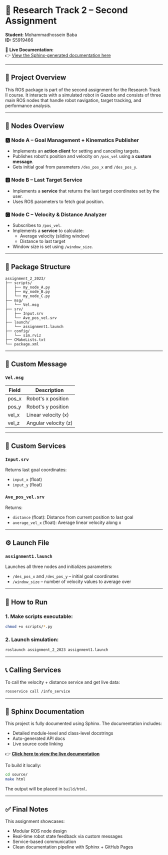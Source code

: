# 📘 Research Track 2 – Second Assignment
**Student:** Mohammadhossein Baba  
**ID:** S5919466

📄 **Live Documentation:**  
👉 [View the Sphinx-generated documentation here](https://mohammadhoseinbaba.github.io/ResearchTrack2/)

---

## 🧠 Project Overview

This ROS package is part of the second assignment for the Research Track II course. It interacts with a simulated robot in Gazebo and consists of three main ROS nodes that handle robot navigation, target tracking, and performance analysis.

---

## 🚀 Nodes Overview

### 🅰️ Node A – Goal Management + Kinematics Publisher
- Implements an **action client** for setting and canceling targets.
- Publishes robot's position and velocity on `/pos_vel` using a **custom message**.
- Gets initial goal from parameters `/des_pos_x` and `/des_pos_y`.

### 🅱️ Node B – Last Target Service
- Implements a **service** that returns the last target coordinates set by the user.
- Uses ROS parameters to fetch goal position.

### 🅲 Node C – Velocity & Distance Analyzer
- Subscribes to `/pos_vel`.
- Implements a **service** to calculate:
  - Average velocity (sliding window)
  - Distance to last target
- Window size is set using `/window_size`.

---

## 📂 Package Structure

```
assignment_2_2023/
├── scripts/
│   ├── my_node_A.py
│   ├── my_node_B.py
│   └── my_node_C.py
├── msg/
│   └── Vel.msg
├── srv/
│   ├── Input.srv
│   └── Ave_pos_vel.srv
├── launch/
│   └── assignment1.launch
├── config/
│   └── sim.rviz
├── CMakeLists.txt
└── package.xml
```

---

## 📡 Custom Message

### `Vel.msg`
| Field  | Description             |
|--------|-------------------------|
| pos_x  | Robot's x position      |
| pos_y  | Robot's y position      |
| vel_x  | Linear velocity (x)     |
| vel_z  | Angular velocity (z)    |

---

## 🔁 Custom Services

### `Input.srv`
Returns last goal coordinates:
- `input_x` (float)
- `input_y` (float)

### `Ave_pos_vel.srv`
Returns:
- `distance` (float): Distance from current position to last goal
- `average_vel_x` (float): Average linear velocity along x

---

## ⚙️ Launch File

### `assignment1.launch`
Launches all three nodes and initializes parameters:
- `/des_pos_x` and `/des_pos_y` – initial goal coordinates
- `/window_size` – number of velocity values to average over

---

## 🧪 How to Run

### 1. Make scripts executable:
```bash
chmod +x scripts/*.py
```

### 2. Launch simulation:
```bash
roslaunch assignment_2_2023 assignment1.launch
```

---

## 📞 Calling Services

To call the velocity + distance service and get live data:
```bash
rosservice call /info_service
```

---

## 📄 Sphinx Documentation

This project is fully documented using Sphinx. The documentation includes:
- Detailed module-level and class-level docstrings
- Auto-generated API docs
- Live source code linking

👉 **[Click here to view the live documentation](https://mohammadhoseinbaba.github.io/ResearchTrack2/)**

To build it locally:
```bash
cd source/
make html
```

The output will be placed in `build/html`.

---

## ✅ Final Notes

This assignment showcases:
- Modular ROS node design
- Real-time robot state feedback via custom messages
- Service-based communication
- Clean documentation pipeline with Sphinx + GitHub Pages

